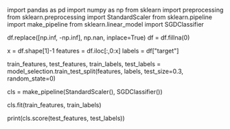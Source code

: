 
import pandas as pd
import numpy as np
from sklearn import preprocessing
from sklearn.preprocessing import StandardScaler
from sklearn.pipeline import make_pipeline
from sklearn.linear_model import SGDClassifier

df.replace([np.inf, -np.inf], np.nan, inplace=True)
df = df.fillna(0)

x = df.shape[1]-1
features = df.iloc[:,0:x]
labels = df["target"]

train_features, test_features, train_labels, test_labels = model_selection.train_test_split(features, labels, test_size=0.3, random_state=0)

cls = make_pipeline(StandardScaler(), SGDClassifier())

cls.fit(train_features, train_labels)

print(cls.score(test_features, test_labels))

